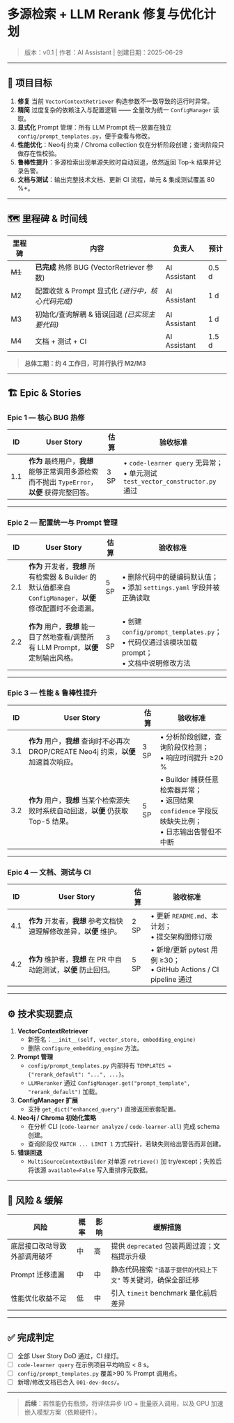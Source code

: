 # 多源检索 + LLM Rerank 修复与优化计划

> 版本：v0.1  |  作者：AI Assistant  |  创建日期：2025-06-29

---

## 🎯 项目目标

1. **修复** 当前 `VectorContextRetriever` 构造参数不一致导致的运行时异常。
2. **精简** 过度复杂的依赖注入与配置逻辑 —— 全量改为统一 `ConfigManager` 读取。
3. **显式化** Prompt 管理：所有 LLM Prompt 统一放置在独立 `config/prompt_templates.py`，便于查看与修改。
4. **性能优化**：Neo4j 约束 / Chroma collection 仅在分析阶段创建；查询阶段只做存在性校验。
5. **鲁棒性提升**：多源检索出现单源失败时自动回退，依然返回 Top-k 结果并记录告警。
6. **文档与测试**：输出完整技术文档、更新 CI 流程，单元 & 集成测试覆盖 80 %+。

---

## 🗺️ 里程碑 & 时间线

| 里程碑 | 内容 | 负责人 | 预计
|--------|------|------|------|
| ~~M1~~ | **已完成** 热修 BUG (VectorRetriever 参数) | AI Assistant | 0.5 d |
| M2 | 配置收敛 & Prompt 显式化 *(进行中，核心代码完成)* | AI Assistant | 1 d |
| M3 | 初始化/查询解耦 & 错误回退 *(已实现主要代码)* | AI Assistant | 1 d |
| M4 | 文档 + 测试 + CI | AI Assistant | 1.5 d |

> **总体工期：约 4 工作日，可并行执行 M2/M3**

---

## 🏗️ Epic & Stories

### Epic 1 — 核心 BUG 热修

| ID | User Story | 估算 | 验收标准 |
|----|------------|------|-----------|
| 1.1 | **作为** 最终用户，**我想** 能够正常调用多源检索而不抛出 `TypeError`，**以便** 获得完整回答。 | 3 SP | • `code-learner query` 无异常；<br>• 单元测试 `test_vector_constructor.py` 通过 |

---

### Epic 2 — 配置统一与 Prompt 管理

| ID | User Story | 估算 | 验收标准 |
|----|------------|------|-----------|
| 2.1 | **作为** 开发者，**我想** 所有检索器 & Builder 的默认值都来自 `ConfigManager`，**以便** 修改配置时不会遗漏。 | 5 SP | • 删除代码中的硬编码默认值；<br>• 添加 `settings.yaml` 字段并被正确读取 |
| 2.2 | **作为** 用户，**我想** 能一目了然地查看/调整所有 LLM Prompt，**以便** 定制输出风格。 | 3 SP | • 创建 `config/prompt_templates.py`；<br>• 代码仅通过该模块加载 prompt；<br>• 文档中说明修改方法 |

---

### Epic 3 — 性能 & 鲁棒性提升

| ID | User Story | 估算 | 验收标准 |
|----|------------|------|-----------|
| 3.1 | **作为** 用户，**我想** 查询时不必再次 DROP/CREATE Neo4j 约束，**以便** 加速首次响应。 | 3 SP | • 分析阶段创建，查询阶段仅检测；<br>• 响应时间提升 ≥20 % |
| 3.2 | **作为** 用户，**我想** 当某个检索源失败时系统自动回退，**以便** 仍获取 Top-5 结果。 | 5 SP | • Builder 捕获任意检索器异常；<br>• 返回结果 `confidence` 字段反映缺失比例；<br>• 日志输出告警但不中断 |

---

### Epic 4 — 文档、测试与 CI

| ID | User Story | 估算 | 验收标准 |
|----|------------|------|-----------|
| 4.1 | **作为** 开发者，**我想** 参考文档快速理解修改差异，**以便** 维护。 | 2 SP | • 更新 `README.md`、本计划；<br>• 提交架构图修订版 |
| 4.2 | **作为** 维护者，**我想** 在 PR 中自动跑测试，**以便** 防止回归。 | 5 SP | • 新增/更新 pytest 用例 ≥30；<br>• GitHub Actions / CI pipeline 通过 |

---

## ⚙️ 技术实现要点

1. **VectorContextRetriever**
   - 新签名：`__init__(self, vector_store, embedding_engine)`
   - 删除 `configure_embedding_engine` 方法。
2. **Prompt 管理**
   - `config/prompt_templates.py` 内部持有 `TEMPLATES = {"rerank_default": "...", ...}`。
   - `LLMReranker` 通过 `ConfigManager.get("prompt_template", "rerank_default")` 加载。
3. **ConfigManager 扩展**
   - 支持 `get_dict("enhanced_query")` 直接返回嵌套配置。
4. **Neo4j / Chroma 初始化策略**
   - 在分析 CLI (`code-learner analyze` / `code-learner-all`) 完成 schema 创建。
   - 查询阶段仅 `MATCH ... LIMIT 1` 方式探针，若缺失则给出警告而非创建。
5. **错误回退**
   - `MultiSourceContextBuilder` 对单源 `retrieve()` 加 try/except；失败后将该源 `available=False` 写入重排序元数据。

---

## 🚨 风险 & 缓解

| 风险 | 概率 | 影响 | 缓解措施 |
|------|------|------|----------|
| 底层接口改动导致外部调用破坏 | 中 | 高 | 提供 `deprecated` 包装两周过渡；文档提示升级 |
| Prompt 迁移遗漏 | 中 | 中 | 静态代码搜索 `"请基于提供的代码上下文"` 等关键词，确保全部迁移 |
| 性能优化收益不足 | 低 | 中 | 引入 `timeit` benchmark 量化前后差异 |

---

## ✅ 完成判定

- [ ] 全部 User Story DoD 通过，CI 绿灯。
- [ ] `code-learner query` 在示例项目平均响应 < 8 s。
- [ ] `config/prompt_templates.py` 覆盖>90 % Prompt 调用点。
- [ ] 新增/修改文档已合入 `001-dev-docs/`。

---

> **后续**：若性能仍有瓶颈，将评估异步 I/O + 批量嵌入调用，以及 GPU 加速嵌入模型方案（依赖硬件）。 